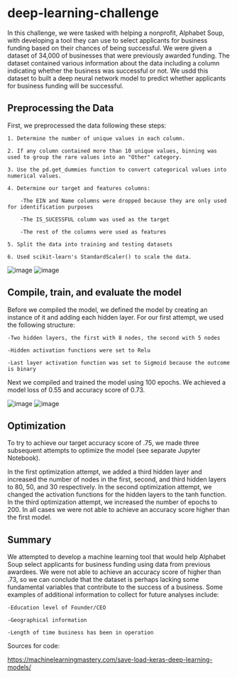 # deep-learning-challenge

In this challenge, we were tasked with helping a nonprofit, Alphabet Soup, with developing a tool they can use to select applicants for business funding based on their chances of being successful. We were given a dataset of 34,000 of businesses that were previously awarded funding. The dataset contained various information about the data including a column indicating whether the business was successful or not. We usdd this dataset to built a deep neural network model to predict whether applicants for business funding will be successful. 

## Preprocessing the Data

First, we preprocessed the data following these steps:
    
    1. Determine the number of unique values in each column.
    
    2. If any column contained more than 10 unique values, binning was used to group the rare values into an "Other" category. 
    
    3. Use the pd.get_dummies function to convert categorical values into numerical values. 
    
    4. Determine our target and features columns:
    
        -The EIN and Name columns were dropped because they are only used for identification purposes
 
        -The IS_SUCESSFUL column was used as the target 
        
        -The rest of the columns were used as features
  
    5. Split the data into training and testing datasets 
    
    6. Used scikit-learn's StandardScaler() to scale the data.

![image](https://github.com/maiayang/deep-learning-challenge/assets/145394264/21c32c33-5d42-4e57-b357-511b1ea36ebb)
![image](https://github.com/maiayang/deep-learning-challenge/assets/145394264/c2bbdfe6-f5ef-40c0-9c80-14e7edc5f3bd)


## Compile, train, and evaluate the model

Before we compiled the model, we defined the model by creating an instance of it and adding each hidden layer. For our first attempt, we used the following structure:
   
    -Two hidden layers, the first with 8 nodes, the second with 5 nodes
    
    -Hidden activation functions were set to Relu
    
    -Last layer activation function was set to Sigmoid because the outcome is binary

Next we compiled and trained the model using 100 epochs. We achieved a model loss of 0.55 and accuracy score of 0.73.

![image](https://github.com/maiayang/deep-learning-challenge/assets/145394264/c91620b1-b1ec-4dd8-84d0-2ee5ded68b04)
![image](https://github.com/maiayang/deep-learning-challenge/assets/145394264/be2c51f0-872d-4833-8a00-af00fac3e57b)


## Optimization

To try to achieve our target accuracy score of .75, we made three subsequent attempts to optimize the model (see separate Jupyter Notebook).

In the first optimization attempt, we added a third hidden layer and increased the number of nodes in the first, second, and third hidden layers to 80, 50, and 30 respectively. In the second optimization attempt, we changed the activation functions for the hidden layers to the tanh function.  In the third optimization attempt, we increased the number of epochs to 200. In all cases we were not able to achieve an accuracy score higher than the first model.

## Summary

We attempted to develop a machine learning tool that would help Alphabet Soup select applicants for business funding using data from previous awardees. We were not able to achieve an accuracy score of higher than .73, so we can conclude that the dataset is perhaps lacking some fundamental variables that contribute to the success of a business. Some examples of additional information to collect for future analyses include:
   
    -Education level of Founder/CEO
    
    -Geographical information
    
    -Length of time business has been in operation

Sources for code:

https://machinelearningmastery.com/save-load-keras-deep-learning-models/
